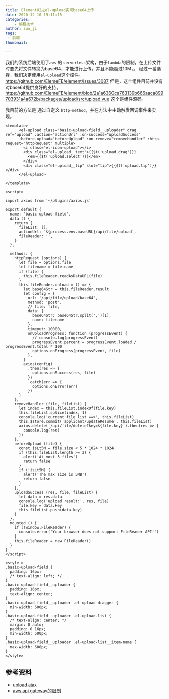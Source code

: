 ```yaml
---
title: ElementUI之el-upload实现base64上传
date: 2020-12-10 19:11:15
categories:
    - 编程技术
author: zuo_ji
tags: 
 - 前端
thumbnail:

---
```

我们的系统后端使用了`aws` 的 `serverless`架构，由于`lambda`的限制，在上传文件时要先将文件转换为base64，才能进行上传，并且不能超过10M，。
经过一番选择，我们决定使用`el-upload`这个控件。
https://github.com/ElemeFE/element/issues/3087 
但是，这个组件目前并没有对base64提供良好的支持。
https://github.com/ElemeFE/element/blob/2a1a6360ca763139b666aaca899703931a4a672b/packages/upload/src/upload.vue
这个是组件源码。
<!-- more -->
我目前的方法是 通过自定义 `http-method`，并在方法中主动触发回调事件来实现。

```
<template>
      <el-upload class="basic-upload-field__uploader" drag ref="upload" :action="actionUrl" :on-success="uploadSuccess" 
      :before-upload="beforeUpload" :on-remove="removeHandler" :http-request="httpRequest" multiple>
        <i class="el-icon-upload"></i>
        <div class="el-upload__text">{{$t('upload.drag')}}
          <em>{{$t('upload.select')}}</em>
        </div>
        <div class="el-upload__tip" slot="tip">{{$t('upload.tip')}}</div>
      </el-upload>

</template>

<script>

import axios from '~/plugins/axios.js'

export default {
  name: 'basic-upload-field',
  data () {
    return {
      fileList: [],
      actionUrl: `${process.env.baseURL}/api/file/upload`,
      fileReader: '',
    }
  },

  methods: {
    httpRequest (options) {
      let file = options.file
      let filename = file.name
      if (file) {
        this.fileReader.readAsDataURL(file)
      }
      this.fileReader.onload = () => {
        let base64Str = this.fileReader.result
        let config = {
          url: '/api/file/upload/base64',
          method: 'post',
          // file: file,
          data: {
            base64Str: base64Str.split(',')[1],
            name: filename
          },
          timeout: 10000,
          onUploadProgress: function (progressEvent) {
            // console.log(progressEvent)
            progressEvent.percent = progressEvent.loaded / progressEvent.total * 100
            options.onProgress(progressEvent, file)
          },
        }
        axios(config)
          .then(res => {
            options.onSuccess(res, file)
          })
          .catch(err => {
            options.onError(err)
          })
      }
    },
    removeHandler (file, fileList) {
      let index = this.fileList.indexOf(file.key)
      this.fileList.splice(index, 1)
      console.log('current file list ==>', this.fileList)
      this.$store.commit('applicant/updateResume', this.fileList)
      axios.delete(`/api/file/delete?key=${file.key}`).then(res => {
        console.log(res)
      })
    },
    beforeUpload (file) {
      const isLt5M = file.size < 5 * 1024 * 1024
      if (this.fileList.length >= 3) {
        alert('At most 3 files')
        return false
      }
      if (!isLt5M) {
        alert('The max size is 5MB')
        return false
      }
    },
    uploadSuccess (res, file, fileList) {
      let data = res.data
      console.log('upload result:', res, file)
      file.key = data.key
      this.fileList.push(data.key)
    }
  },
  mounted () {
    if (!window.FileReader) {
      console.error('Your browser does not support FileReader API!')
    }
    this.fileReader = new FileReader()
  }
}
</script>

<style >
.basic-upload-field {
  padding: 16px;
  /* text-align: left; */
}
.basic-upload-field__uploader {
  padding: 16px;
  text-align: center;
}
.basic-upload-field__uploader .el-upload-dragger {
  min-width: 600px;
}
.basic-upload-field__uploader .el-upload-list {
  /* text-align: center; */
  margin: 0 auto;
  padding: 0 16px;
  min-width: 500px;
}
.basic-upload-field__uploader .el-upload-list__item-name {
  max-width: 600px;
}
</style>
```
## 参考资料
- [upload ajax](https://github.com/ElemeFE/element/blob/dev/packages/upload/src/ajax.js)
- [aws api gateway的限制](https://docs.aws.amazon.com/zh_cn/apigateway/latest/developerguide/limits.html)